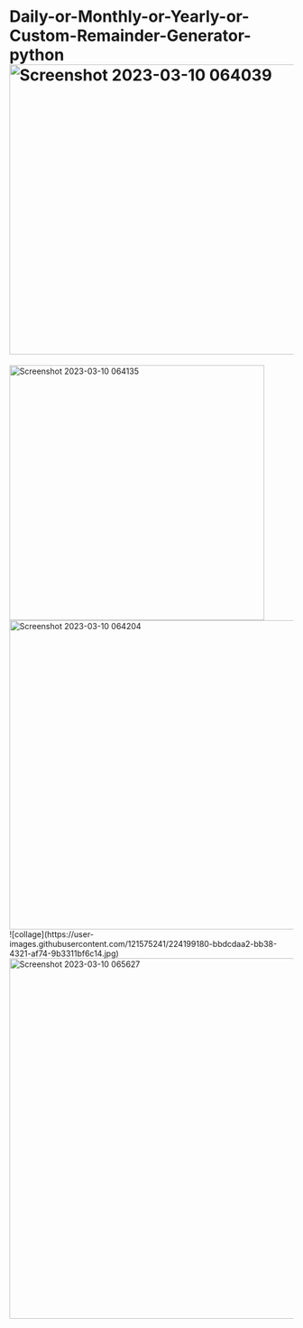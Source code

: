 # Daily-or-Monthly-or-Yearly-or-Custom-Remainder-Generator-python<img width="514" alt="Screenshot 2023-03-10 064039" src="https://user-images.githubusercontent.com/121575241/224199113-3b175496-49af-4eac-9e26-ed6ed0678fdd.png">
<img width="452" alt="Screenshot 2023-03-10 064135" src="https://user-images.githubusercontent.com/121575241/224199120-41e2ea44-d85e-4070-adb4-4a291ad7762e.png">
<img width="548" alt="Screenshot 2023-03-10 064204" src="https://user-images.githubusercontent.com/121575241/224199127-ce5a9e68-204b-499a-ba51-5dbfd2edc415.png">
![collage](https://user-images.githubusercontent.com/121575241/224199180-bbdcdaa2-bb38-4321-af74-9b3311bf6c14.jpg)
<img width="639" alt="Screenshot 2023-03-10 065627" src="https://user-images.githubusercontent.com/121575241/224199563-fa860bd7-7e3d-49e4-9bca-ea5453e267e6.png">

